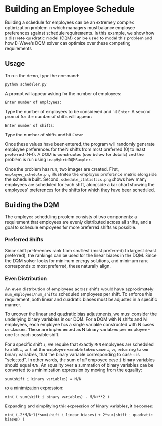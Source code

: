 # Building an Employee Schedule

Building a schedule for employees can be an extremely complex optimization problem in which managers must balance employee preferences against schedule requirements. In this example, we show how a discrete quadratic model (DQM) can be used to model this problem and how D-Wave's DQM solver can optimize over these competing requirements.

## Usage

To run the demo, type the command:

```python scheduler.py```

A prompt will appear asking for the number of employees:

```Enter number of employees:```

Type the number of employees to be considered and hit `Enter`. A second prompt for the number of shifts will appear:

```Enter number of shifts:```

Type the number of shifts and hit `Enter`.

Once these values have been entered, the program will randomly generate employee preferences for the N shifts from most preferred (0) to least preferred (N-1). A DQM is constructed (see below for details) and the problem is run using `LeapHybridDQMSampler`.

Once the problem has run, two images are created. First, `employee_schedule.png` illustrates the employee preference matrix alongside the schedule built.  Second, `schedule_statistics.png` shows how many employees are scheduled for each shift, alongside a bar chart showing the employees' preferences for the shifts for which they have been scheduled.

## Building the DQM

The employee scheduling problem consists of two components: a requirement that employees are evenly distributed across all shifts, and a goal to schedule employees for more preferred shifts as possible.

### Preferred Shifts

Since shift preferences rank from smallest (most preferred) to largest (least preferred), the rankings can be used for the linear biases in the DQM.  Since the DQM solver looks for minimum energy solutions, and minimum rank corresponds to most preferred, these naturally align.

### Even Distribution

An even distribution of employees across shifts would have approximately `num_employees/num_shifts` scheduled employees per shift. To enforce this requirement, both linear and quadratic biases must be adjusted in a specific manner.

To uncover the linear and quadratic bias adjustments, we must consider the underlying binary variables in our DQM. For a DQM with N shifts and M employees, each employee has a single variable constructed with N cases or classes. These are implemented as N binary variables per employee - one for each possible shift.

For a specific shift `i`, we require that exactly `M/N` employees are scheduled to shift `i`, or that the employee variable takes case `i`, or, returning to our binary variables, that the binary variable corresponding to case `i` is "selected". In other words, the sum of *all* employee case `i` binary variables should equal `M/N`. An equality over a summation of binary variables can be converted to a minimization expression by moving from the equality:

```sum(shift i binary variables) = M/N```

to a minimization expression:

```min( ( sum(shift i binary variables) - M/N)**2 )```

Expanding and simplifying this expression of binary variables, it becomes:

```min( (-2*M/N+1)*sum(shift i linear biases) + 2*sum(shift i quadratic biases) )```
